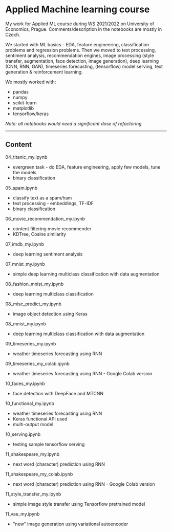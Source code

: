 # Applied Machine learning course

My work for Applied ML course during WS 2021/2022 on University of Economics, Prague. Comments/description in the notebooks are mostly in Czech.

We started with ML basics - EDA, feature engineering, classification problems and regression problems. Then we moved to text processing, sentiment analysis, recommendation engines, image processing (style transfer, augmentation, face detection, image generation), deep learning (CNN, RNN, GAN), timeseries forecasting, (tensorflow) model serving, text generation & reinforcement learning.

We mostly worked with:
* pandas
* numpy
* scikit-learn
* matplotlib
* tensorflow/keras

*Note: all notebooks would need a significant dose of refactoring*

<hr>

## Content

04_titanic_my.ipynb
* evergreen task - do EDA, feature engineering, apply few models, tune the models
* binary classification

05_spam.ipynb
* classify text as a spam/ham
* text processing - embeddings, TF-IDF
* binary classification

06_movie_recommendation_my.ipynb
* content filtering movie recommender 
* KDTree, Cosine similarity

07_imdb_my.ipynb
* deep learning sentiment analysis

07_mnist_my.ipynb
* simple deep learning multiclass classification with data augmentation

08_fashion_mnist_my.ipynb
* deep learning multiclass classification

08_misc_predict_my.ipynb
* image object detection using Keras

08_mnist_my.ipynb
* deep learning multiclass classification with data augmentation

09_timeseries_my.ipynb
* weather timeseries forecasting using RNN

09_timeseries_my_colab.ipynb
* weather timeseries forecasting using RNN - Google Colab version

10_faces_my.ipynb
* face detection with DeepFace and MTCNN

10_functional_my.ipynb
* weather timeseries forecasting using RNN
* Keras functional API used
* multi-output model

10_serving.ipynb
* testing sample tensorflow serving

11_shakespeare_my.ipynb
* next word (character) prediction using RNN

11_shakespeare_my_colab.ipynb
* next word (character) prediction using RNN - Google Colab version

11_style_transfer_my.ipynb
* simple image style transfer using Tensorflow pretrained model

11_vae_my.ipynb
* "new" image generation using variational autoencoder